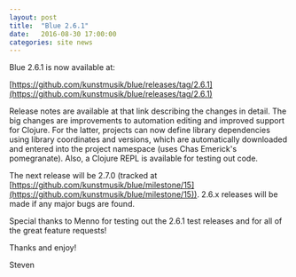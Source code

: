 ```yaml
---
layout: post
title:  "Blue 2.6.1"
date:   2016-08-30 17:00:00
categories: site news 
---
```


Blue 2.6.1 is now available at:

[https://github.com/kunstmusik/blue/releases/tag/2.6.1](https://github.com/kunstmusik/blue/releases/tag/2.6.1)


Release notes are available at that link describing the changes in
detail.  The big changes are improvements to automation editing and
improved support for Clojure. For the latter, projects can now define
library dependencies using library coordinates and versions, which are
automatically downloaded and entered into the project namespace (uses
Chas Emerick's pomegranate).  Also, a Clojure REPL is available for
testing out code.

The next release will be 2.7.0 (tracked at
[https://github.com/kunstmusik/blue/milestone/15](https://github.com/kunstmusik/blue/milestone/15)).  2.6.x releases will
be made if any major bugs are found.

Special thanks to Menno for testing out the 2.6.1 test releases and
for all of the great feature requests!

Thanks and enjoy!

Steven
